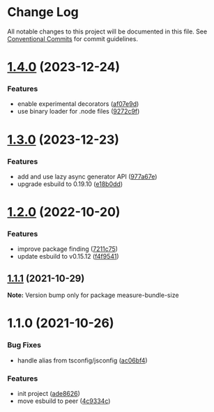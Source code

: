 # Change Log

All notable changes to this project will be documented in this file.
See [Conventional Commits](https://conventionalcommits.org) for commit guidelines.

# [1.4.0](https://github.com/ambar/vscode-bundle-size/compare/measure-bundle-size@1.3.0...measure-bundle-size@1.4.0) (2023-12-24)

### Features

- enable experimental decorators ([af07e9d](https://github.com/ambar/vscode-bundle-size/commit/af07e9dd421c5f31cd2d8a21454ee407b1003da7))
- use binary loader for .node files ([9272c9f](https://github.com/ambar/vscode-bundle-size/commit/9272c9fb536b9d1bb1eeee6f01bddef8cf389c21))

# [1.3.0](https://github.com/ambar/vscode-bundle-size/compare/measure-bundle-size@1.2.0...measure-bundle-size@1.3.0) (2023-12-23)

### Features

- add and use lazy async generator API ([977a67e](https://github.com/ambar/vscode-bundle-size/commit/977a67ed0f1e7059a992e8fd4b6e88801919556c))
- upgrade esbuild to 0.19.10 ([e18b0dd](https://github.com/ambar/vscode-bundle-size/commit/e18b0dd2bf9659df1e1ae0330274c6d35adea367))

# [1.2.0](https://github.com/ambar/vscode-bundle-size/compare/measure-bundle-size@1.1.1...measure-bundle-size@1.2.0) (2022-10-20)

### Features

- improve package finding ([7211c75](https://github.com/ambar/vscode-bundle-size/commit/7211c75db4339590f0c8317c3a2e7101c48d47a9))
- update esbuild to v0.15.12 ([f4f9541](https://github.com/ambar/vscode-bundle-size/commit/f4f9541d5204e92e4c11aab90c28cc9a2ba6587f))

## [1.1.1](https://github.com/ambar/vscode-bundle-size/compare/measure-bundle-size@1.1.0...measure-bundle-size@1.1.1) (2021-10-29)

**Note:** Version bump only for package measure-bundle-size

# 1.1.0 (2021-10-26)

### Bug Fixes

- handle alias from tsconfig/jsconfig ([ac06bf4](https://github.com/ambar/vscode-bundle-size/commit/ac06bf4))

### Features

- init project ([ade8626](https://github.com/ambar/vscode-bundle-size/commit/ade8626))
- move esbuild to peer ([4c9334c](https://github.com/ambar/vscode-bundle-size/commit/4c9334c))

